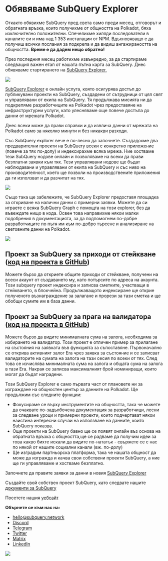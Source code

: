 # Обявяваме SubQuery Explorer

Откакто обявихме SubQuery пред света само преди месец, отговорът и обратната връзка, които получихме от общността на Polkadot, бяха изключително положителни. Спечелихме хиляди последователи в каналите си и има над 1 353 инсталации от NPM. Вдъхновяващо е да получиш всички послания за подкрепа и да видиш ангажираността на общността. **Време е да дадем нещо обратно!**

През последния месец работихме извънредно, за да стартираме следващия важен етап от нашата пътна карта за SubQuery. Днес обявяваме стартирането на [SubQuery Explorer.](https://explorer.subquery.network/)

![](https://miro.medium.com/max/1400/0*2bDaF3HPgNkpm8Kt)

[SubQuery Explorer](https://explorer.subquery.network/) е онлайн услуга, която осигурява достъп до публикувани проекти на SubQuery, създадени от сътрудници от цял свят и управлявани от екипа на SubQuery. Тя продължава мисията ни да подкрепяме разработчиците на Polkadot чрез предоставяне на инфраструктурни услуги, като улесняваме още повече достъпа до данни от мрежата Polkadot.

Днес всеки може да прави справки и да извлича данни от мрежата на Polkadot само за няколко минути и без никакви разходи.

Със SubQuery explorer вече е по-лесно да започнете. Създадохме два предварителни проекти на SubQuery всеки с конкретно приложение (повече за тях по-долу) и индексирахме всяка мрежа. Ние хостваме тези SubQuery нодове онлайн и позволяваме на всеки да прави безплатни заявки към тях. Тези управлявани нодове ще бъдат наблюдавани и управлявани от екипа на SubQuery и със ниво на производителност, което ще позволи на производствените приложения да ги използват и да разчитат на тях.

![](https://miro.medium.com/max/1400/0*3hmnk6sNoO5pdOWc)

Също така ще забележите, че SubQuery Explorer предоставя площадка за откриване на налични данни с примерни заявки. Можете да си играете с всяка SubQuery Graph с помощта на този explorer, без да въвеждате нищо в кода. Освен това направихме някои малки подобрения в документацията, за да подпомогнем по-добре разработчиците по пътя им към по-добро търсене и анализиране на световните данни на Polkadot.

![](https://miro.medium.com/max/1400/0*V1Mjpi1-gAT6M8-q)

## **Проект за SubQuery за приходи от стейкване (**[код на проекта в GitHub](https://github.com/subquery/subql-examples/tree/main/sum-reward))

Можете бързо да откриете общите приходи от стейкване, получени на всеси акаунт от създаването му, като потърсите по адреса на акаунта. Този subquery проект индексира и записва сметките, участващи в стейкването, в блокчейна. Продължаващото индексиране ще открие полученото възнаграждение за залагане и прорези за тази сметка и ще обобщи сумите им в база данни.

## **Проект за SubQuery за прага на валидатора (**[код на проекта в GitHub](https://github.com/subquery/subql-examples/tree/main/validator-threshold))

Можете бързо да видите минималната сума на залога, необходима за избирането на валидатор. Този проект е отличен пример за прилагане на състояния на заявката във функцията за съпоставяне. Първоначално се открива активният залог Era чрез заявка за състояние и се записват валидаторите на сумата на залога на тази сесия по всеки от тях. След това се изчислява минималната сума на залога и общата сума на залога в тази Era. Накрая се записва максималният брой номиниращи, които могат да бъдат наградени.

Този SubQuery Explorer е само първата част от плановете ни за изграждане на общностен център за данните на Polkadot. Ще продължим със следните функции:

-   Фокусираме се върху инструментите на общността, така че можете да очаквате по-задълбочена документация за разработчици, лесни за следване уроци и примерни проекти, които подчертават някои наистина интересни случаи на използване на данните, които SubQuery показва.
-   Още проекти на SubQuery бавно ще се появят онлайн въз основа на обратната връзка с общността,ще се радваме да получим идеи за това какво бихте искали да видите по-нататък - свържете се с нас по някой от нашите социални канали (вж. по-долу)
-   Ще изградим партньорска платформа, така че нашата общност да може да изгражда и качва свои собствени проекти SubQuery, а ние ще ги управляваме и хостваме безплатно.

Започнете да правите заявки за данни в новия [SubQuery Explorer](https://explorer.subquery.network/)

Създайте свой собствен проект SubQuery, като следвате нашите [документи за SubQuery](https://doc.subquery.network/)

Посетете нашия [уебсайт](https://subquery.network/)

**Обърнете се към нас на:**

-   [hello@subquery.network](mailto:hello@subquery.network)
-   [Discord](https://discord.com/invite/78zg8aBSMG)
-   [Telegram](https://t.me/subquerynetwork)
-   [Twitter](https://twitter.com/subquerynetwork)
-   [Matrix](https://matrix.to/#/#subquery:matrix.org)
-   [LinkedIn](https://www.linkedin.com/company/subquery)

![](https://miro.medium.com/max/1400/0*tzhwpKRunR7AqFhr)